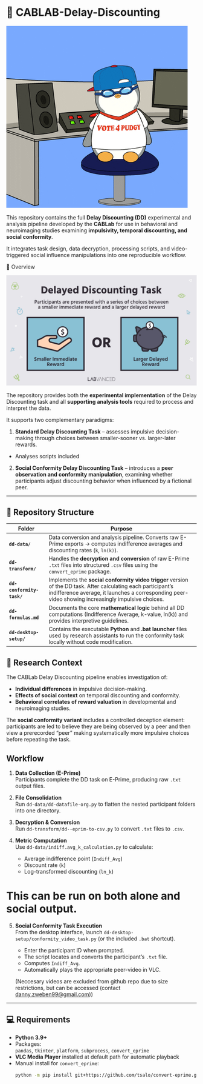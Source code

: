 # 🧩 CABLAB-Delay-Discounting

![gif](images/delay.gif)

This repository contains the full **Delay Discounting (DD)** experimental and analysis pipeline developed by the **CABLab** for use in behavioral and neuroimaging studies examining **impulsivity, temporal discounting, and social conformity**.  

It integrates task design, data decryption, processing scripts, and video-triggered social influence manipulations into one reproducible workflow.



 🎯 Overview

 ![pic](images/delay.png)

The repository provides both the **experimental implementation** of the Delay Discounting task and all **supporting analysis tools** required to process and interpret the data.  

It supports two complementary paradigms:

1. **Standard Delay Discounting Task** – assesses impulsive decision-making through choices between smaller-sooner vs. larger-later rewards.  
+ Analyses scripts included
2. **Social Conformity Delay Discounting Task** – introduces a **peer observation and conformity manipulation**, examining whether participants adjust discounting behavior when influenced by a fictional peer.

---

## 🧱 Repository Structure

| Folder | Purpose |
|---------|----------|
| **`dd-data/`** | Data conversion and analysis pipeline. Converts raw E-Prime exports → computes indifference averages and discounting rates (`k`, `ln(k)`). |
| **`dd-transform/`** | Handles the **decryption and conversion** of raw E-Prime `.txt` files into structured `.csv` files using the `convert_eprime` package. |
| **`dd-conformity-task/`** | Implements the **social conformity video trigger** version of the DD task. After calculating each participant’s indifference average, it launches a corresponding peer-video showing increasingly impulsive choices. |
| **`dd-formulas.md`** | Documents the core **mathematical logic** behind all DD computations (Indifference Average, k-value, ln(k)) and provides interpretive guidelines. |
| **`dd-desktop-setup/`** | Contains the executable **Python** and **.bat launcher** files used by research assistants to run the conformity task locally without code modification. |




## 🧪 Research Context

The CABLab Delay Discounting pipeline enables investigation of:
- **Individual differences** in impulsive decision-making.  
- **Effects of social context** on temporal discounting and conformity.  
- **Behavioral correlates of reward valuation** in developmental and neuroimaging studies.

The **social conformity variant** includes a controlled deception element: participants are led to believe they are being observed by a peer and then view a prerecorded “peer” making systematically more impulsive choices before repeating the task.


## Workflow

1. **Data Collection (E-Prime)**  
   Participants complete the DD task on E-Prime, producing raw `.txt` output files.

2. **File Consolidation**  
   Run `dd-data/dd-datafile-org.py` to flatten the nested participant folders into one directory.

3. **Decryption & Conversion**  
   Run `dd-transform/dd--eprim-to-csv.py` to convert `.txt` files to `.csv`.

4. **Metric Computation**  
   Use `dd-data/indiff.avg_k_calculation.py` to calculate:
   - Average indifference point (`Indiff_Avg`)
   - Discount rate (`k`)
   - Log-transformed discounting (`ln_k`)

# This can be run on both alone and social output. 

5. **Social Conformity Task Execution**  
   From the desktop interface, launch `dd-desktop-setup/conformity_video_task.py` (or the included `.bat` shortcut).  
   - Enter the participant ID when prompted.  
   - The script locates and converts the participant’s `.txt` file.  
   - Computes `Indiff_Avg`.  
   - Automatically plays the appropriate peer-video in VLC.

   (Neccesary videos are excluded from github repo due to size restrictions, but can be accessed (contact danny.zweben99@gmail.com))

---

## 💻 Requirements

- **Python 3.9+**
- Packages:  
  `pandas`, `tkinter`, `platform`, `subprocess`, `convert_eprime`
- **VLC Media Player** installed at default path for automatic playback  
- Manual install for `convert_eprime`:  
  ```bash
  python -m pip install git+https://github.com/tsalo/convert-eprime.git
